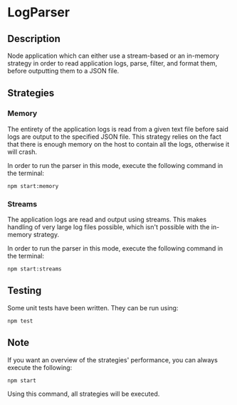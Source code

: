 # LogParser
## Description
Node application which can either use a stream-based or an in-memory strategy in order to read application logs, parse, filter, and format them, before outputting them to a JSON file.

## Strategies
### Memory
The entirety of the application logs is read from a given text file before said logs are output to the specified JSON file. This strategy relies on the fact that there is enough memory on the host to contain all the logs, otherwise it will crash.

In order to run the parser in this mode, execute the following command in the terminal:
```
npm start:memory
```

### Streams
The application logs are read and output using streams. This makes handling of very large log files possible, which isn't possible with the in-memory strategy.

In order to run the parser in this mode, execute the following command in the terminal:
```
npm start:streams
```

## Testing
Some unit tests have been written. They can be run using:
```
npm test
```

## Note
If you want an overview of the strategies' performance, you can always execute the following:
```
npm start
```

Using this command, all strategies will be executed.